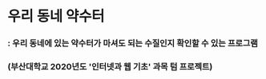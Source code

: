 # 우리 동네 약수터
### : 우리 동네에 있는 약수터가 마셔도 되는 수질인지 확인할 수 있는 프로그램
### (부산대학교 2020년도 '인터넷과 웹 기초' 과목 텀 프로젝트)

